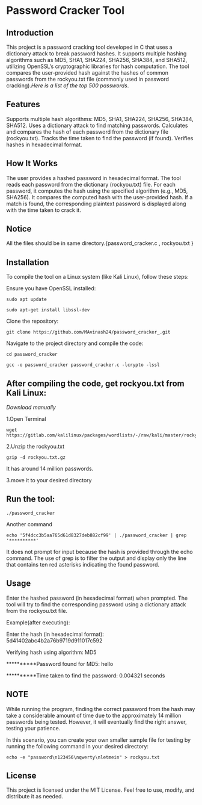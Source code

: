# Password Cracker Tool




## Introduction
This project is a password cracking tool developed in C that uses a dictionary attack to break password hashes. It supports multiple hashing algorithms such as MD5, SHA1, SHA224, SHA256, SHA384, and SHA512, utilizing OpenSSL’s cryptographic libraries for hash computation. The tool compares the user-provided hash against the hashes of common passwords from the rockyou.txt file (commonly used in password cracking).*Here is a list of the top 500 passwords*.


## Features
Supports multiple hash algorithms: MD5, SHA1, SHA224, SHA256, SHA384, SHA512.
Uses a dictionary attack to find matching passwords.
Calculates and compares the hash of each password from the dictionary file (rockyou.txt).
Tracks the time taken to find the password (if found).
Verifies hashes in hexadecimal format.


## How It Works
The user provides a hashed password in hexadecimal format.
The tool reads each password from the dictionary (rockyou.txt) file.
For each password, it computes the hash using the specified algorithm (e.g., MD5, SHA256).
It compares the computed hash with the user-provided hash.
If a match is found, the corresponding plaintext password is displayed along with the time taken to crack it.

## Notice
All the files should be in same directory.{password_cracker.c , rockyou.txt }

## Installation
To compile the tool on a Linux system (like Kali Linux), follow these steps:

Ensure you have OpenSSL installed:

```
sudo apt update 
```
```
sudo apt-get install libssl-dev
```
Clone the repository:
```
git clone https://github.com/MAvinash24/password_cracker_.git
```
Navigate to the project directory and compile the code:
```
cd password_cracker
```
```
gcc -o password_cracker password_cracker.c -lcrypto -lssl
```
## After compiling the code, get rockyou.txt from Kali Linux:

_Download manually_

1.Open Terminal
```
wget https://gitlab.com/kalilinux/packages/wordlists/-/raw/kali/master/rockyou.txt.gz
```
2.Unzip the rockyou.txt
```
gzip -d rockyou.txt.gz
```  
It has around 14 million passwords.

3.move it to your desired directory

## Run the tool:
```
./password_cracker
```

Another command 
```
echo '5f4dcc3b5aa765d61d8327deb882cf99' | ./password_cracker | grep '**********'
```
It does not prompt for input because the hash is provided through the echo command. 
The use of grep is to filter the output and display only the line that contains ten red asterisks indicating the found password.

## Usage
Enter the hashed password (in hexadecimal format) when prompted.
The tool will try to find the corresponding password using a dictionary attack from the rockyou.txt file.


Example(after executing):

Enter the hash (in hexadecimal format): 5d41402abc4b2a76b9719d911017c592


Verifying hash using algorithm: MD5


**********Password found for MD5: hello


**********Time taken to find the password: 0.004321 seconds


## NOTE

While running the program, finding the correct password from the hash may take a considerable amount of time due to the approximately 14 million passwords being tested. However, it will eventually find the right answer, testing your patience.

In this scenario, you can create your own smaller sample file for testing by running the following command in your desired directory:
```
echo -e "password\n123456\nqwerty\nletmein" > rockyou.txt
```
## License
This project is licensed under the MIT License. Feel free to use, modify, and distribute it as needed.
